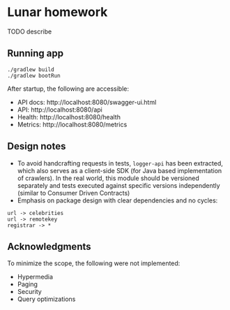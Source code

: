 # Lunar homework

TODO describe

## Running app

```
./gradlew build
./gradlew bootRun
```

After startup, the following are accessible:

- API docs: http://localhost:8080/swagger-ui.html
- API: http://localhost:8080/api
- Health: http://localhost:8080/health
- Metrics: http://localhost:8080/metrics

## Design notes

- To avoid handcrafting requests in tests, `logger-api` has been extracted,
which also serves as a client-side SDK (for Java based implementation of crawlers). 
In the real world, this module should be versioned separately and tests executed against
specific versions independently (similar to Consumer Driven Contracts)
- Emphasis on package design with clear dependencies and no cycles:

```
url -> celebrities
url -> remotekey
registrar -> *
```

## Acknowledgments

To minimize the scope, the following were not implemented:

- Hypermedia
- Paging
- Security
- Query optimizations

